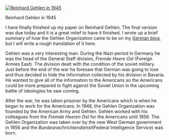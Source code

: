 [![Reinhard Gehlen in 1945](reinhard_gehlen_1945.jpg "Reinhard Gehlen")](https://www.historyrhymes.info/2009/02/05/reinhard-gehlen/reinhard_gehlen_1945/)

Reinhard Gehlen in 1945

I have finally finished up my paper on Reinhard Gehlen. The final version was due today and it is a great relief to have it finished. I wrote up a brief summary of how the Gehlen Organization came to be on my [German blog](http://www.eswirdkalt.com/2009/05/01/reinhard-gehlen/), but I will write a rough translation of it here.

Gehlen was a very interesting man. During the Nazi-period in Germany he was the head of the General Staff division, *Fremde Heere Ost* (Foreign Armies East). The division dealt with the condition of the soviet military. Just before the end of the war he foresaw that German was going to lose and thus decided to hide the information collected by his division in Bavaria. He wanted to give all of the information to the Americans so the Americans could be more prepared to fight against the Soviet Union in the upcoming battle of ideologies he saw coming.

After the war, he was taken prisoner by the Americans which is when he began to work for the Americans. In 1946, the Gehlen Organization was founded by the American Army and Gehlen. Gehlen worked with his colleagues from the *Fremde Heeren Ost* for the Americans until 1956. The Gehlen Organization was taken over by the new West German government in 1956 and the *Bundesnachrichtendienst*(Federal Intelligence Service) was born.